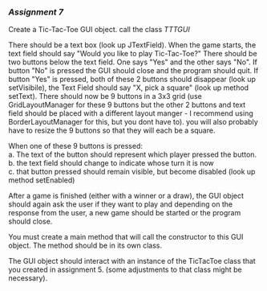 ### _Assignment 7_

Create a Tic-Tac-Toe GUI object. call the class _TTTGUI_  

There should be a text box (look up JTextField). When the game starts, the text field should say "Would you like to play Tic-Tac-Toe?" There should be two buttons below the text field. One says "Yes" and the other says "No". If button "No" is pressed the GUI should close and the program should quit. If button "Yes" is pressed, both of these 2 buttons should disappear (look up setVisibile), the Text Field should say "X, pick a square" (look up method setText). There should now be 9 buttons in a 3x3 grid (use GridLayoutManager for these 9 buttons but the other 2 buttons and text field should be placed with a different layout manger - I recommend using BorderLayoutManager for this, but you dont have to). you will also probably have to resize the 9 buttons so that they will each be a square.  

When one of these 9 buttons is pressed:  
  a. The text of the button should represent which player pressed the button.  
  b. the text field should change to indicate whose turn it is now  
  c. that button pressed should remain visible, but become disabled (look up method setEnabled)  
  
After a game is finished (either with a winner or a draw), the GUI object should again ask the user if they want to play and depending on the response from the user, a new game should be started or the program should close.  

You must create a main method that will call the constructor to this GUI object. The method should be in its own class.  

The GUI object should interact with an instance of the TicTacToe class that you created in assignment 5. (some adjustments to that class might be necessary).  


